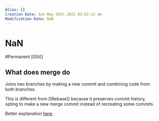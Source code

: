 ```yaml
---
Alias: []
Creation Date: Sun May 29th 2022 03:02:12 am 
Modification Date: NaN
---
```

# NaN
#Permanent [[Git]]

## What does merge do
Joins two branches by making a new commit and combining code from both branches.

This is different from [[Rebase]] because it preserves commit history, opting to make a new merge commit instead of recreating some commits.

Better explanation [here](https://youtu.be/Uszj_k0DGsg?t=2056).